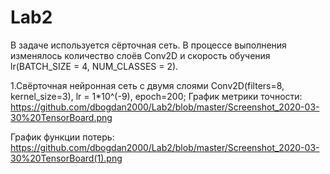 # Lab2
В задаче используется сёрточная сеть. В процессе выполнения изменялось количество слоёв Conv2D и скорость обучения lr(BATCH_SIZE = 4, NUM_CLASSES = 2).

1.Свёрточная нейронная сеть с двумя слоями Conv2D(filters=8, kernel_size=3), lr = 1*10^(-9), epoch=200;
 График метрики точности:
  https://github.com/dbogdan2000/Lab2/blob/master/Screenshot_2020-03-30%20TensorBoard.png

 График функции потерь:
  https://github.com/dbogdan2000/Lab2/blob/master/Screenshot_2020-03-30%20TensorBoard(1).png
